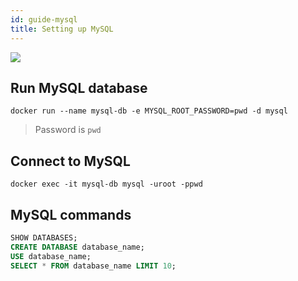 ```yaml
---
id: guide-mysql
title: Setting up MySQL
---
```


[![](/data2services/img/mysql_logo.png)](https://www.mysql.com/)

## Run MySQL database
```shell
docker run --name mysql-db -e MYSQL_ROOT_PASSWORD=pwd -d mysql
```

> Password is `pwd`

## Connect to MySQL

```shell
docker exec -it mysql-db mysql -uroot -ppwd
```

## MySQL commands
```sql
SHOW DATABASES;
CREATE DATABASE database_name;
USE database_name;
SELECT * FROM database_name LIMIT 10;
```